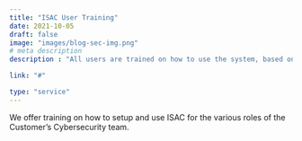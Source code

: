 ```yaml
---
title: "ISAC User Training"
date: 2021-10-05
draft: false
image: "images/blog-sec-img.png"
# meta description
description : "All users are trained on how to use the system, based on their roles, access privileges to the system."

link: "#"

type: "service"
---
```


We offer training on how to setup and use ISAC for the various roles of the Customer’s Cybersecurity team.  

